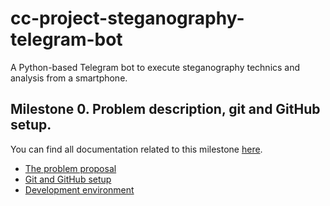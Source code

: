 # cc-project-steganography-telegram-bot

A Python-based Telegram bot to execute steganography technics and analysis from a smartphone.

## Milestone 0. Problem description, git and GitHub setup.

You can find all documentation related to this milestone [here](milestone-docu/0-milestone/).

- [The problem proposal](milestone-docu/0-milestone/problem-description.md)
- [Git and GitHub setup](milestone-docu/0-milestone/git-github-setup.md)
- [Development environment](milestone-docu/0-milestone/setup-environment.md)
